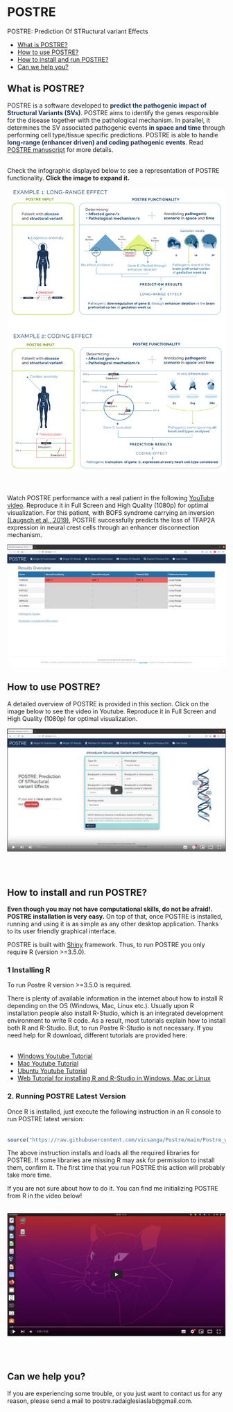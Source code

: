 # POSTRE
POSTRE: Prediction Of STRuctural variant Effects
<ul>
      <li><a href="#ExplanationPOSTRE">What is POSTRE?</a></li>
      <li><a href="#UsingPOSTRE">How to use POSTRE?</a></li>
      <li><a href="#Installation">How to install and run POSTRE?</a></li>
      <li><a href="#Help">Can we help you?</a></li>
</ul>
<h2 id="ExplanationPOSTRE"> <b>What is POSTRE?</b> </h2>

 <div>
POSTRE is a software developed to <b style='color:#1D3354;'>predict the pathogenic impact of Structural Variants (SVs)</b>. POSTRE aims to identify the genes responsible for the disease together with the pathological mechanism. In parallel, it determines the SV associated pathogenic events <b style='color:#1D3354;'>in space and time</b> through performing cell type/tissue specific predictions. POSTRE is able to handle <b style='color:#1D3354;'>long-range (enhancer driven) and coding pathogenic events</b>. Read <a href="https://www.biorxiv.org/content/10.1101/2022.06.20.496902v1" target="_blank">POSTRE manuscript</a> for more details.
 <br> <br>
</div>

Check the infographic displayed below to see a representation of POSTRE functionality. <b>Click the image to expand it.</b>

![Postre Diagram](https://github.com/vicsanga/Postre/blob/main/Postre_app/www/infografia.png?raw=true)

<br><br>
Watch POSTRE performance with a real patient in the following <a href="https://youtu.be/g1vinL4Xra4" target="_blank">YouTube video</a>. Reproduce it in Full Screen and High Quality (1080p) for optimal visualization. For this patient, with BOFS syndrome carrying an inversion <a href="https://pubmed.ncbi.nlm.nih.gov/30982769/" target="_blank">(Laugsch et al., 2019)</a>, POSTRE successfully predicts the loss of TFAP2A expression in neural crest cells through an enhancer disconnection mechanism.

[![Postre BOFS analysis](https://github.com/vicsanga/Postre/blob/main/Postre_app/www/BofsHeatmap.png?raw=true)](https://youtu.be/g1vinL4Xra4 "Postre BOFS analysis")


<h2 id="UsingPOSTRE">How to use POSTRE?</h2>

A detailed overview of POSTRE is provided in this section. Click on the image below to see the video in Youtube. Reproduce it in Full Screen and High Quality (1080p) for optimal visualization. 

[![POSTRE Tutorial](https://github.com/vicsanga/Postre/blob/main/Postre_app/www/ImagenParaGithub_Tutorial.png?raw=true)]( https://youtu.be/Pc7MsKvqyQs "POSTRE Tutorial")

<br><br>
<h2 id="Installation">How to install and run POSTRE?</h2>

<b>Even though you may not have computational skills, do not be afraid!. POSTRE installation is very easy.</b> On top of that, once POSTRE is installed, running and using it is as simple as any other desktop application. Thanks to its user friendly graphical interface.

POSTRE is built with <a href="https://shiny.rstudio.com/" target="_blank">Shiny</a> framework.
Thus, to run POSTRE you only require R (version >=3.5.0).

<h3>1 Installing R </h3>

To run Postre R version >=3.5.0 is required.

There is plenty of available information in the internet about how to install R depending on the OS (Windows, Mac, Linux etc.). Usually upon R installation people also install R-Studio, which is an integrated development environment to write R code. As a result, most tutorials explain how to install both R and R-Studio. But, to run Postre R-Studio is not necessary.  If you need help for R download, different tutorials are provided here: 
<br><br>
<ul>
<li><a href="https://www.youtube.com/watch?v=NZxSA80lF1I" target="_blank">Windows Youtube Tutorial </a></li>
<li><a href="https://www.youtube.com/watch?v=LanBozXJjOk" target="_blank">Mac Youtube Tutorial </a></li>
<li><a href="https://www.youtube.com/watch?v=iN0UZ43G6GE"target="_blank">Ubuntu Youtube Tutorial </a></li>
<li><a href="https://www.earthdatascience.org/courses/earth-analytics/document-your-science/setup-r-rstudio/">Web Tutorial for installing R and R-Studio in Windows, Mac or Linux <a/></li>
</ul>

<h3>2. Running POSTRE Latest Version</h3>     
Once R  is installed, just execute the following instruction in an R console to run POSTRE latest version:
<br><br>

```R
source("https://raw.githubusercontent.com/vicsanga/Postre/main/Postre_wrapper.R")
```

The above instruction installs and loads all the required libraries for POSTRE. If some libraries are missing R may ask for permission to install them, confirm it. The first time that you run POSTRE this action will probably take more time.

If you are not sure about how to do it. You can find me initializing POSTRE from R in the video below!
<br><br>

[![POSTRE running](https://github.com/vicsanga/Postre/blob/main/Postre_app/www/ImageGithub_HowToRunPostre.png?raw=true)](https://youtu.be/Aba3fbivwtM "POSTRE Running")
      
<br><br>

<h2 id="Help">Can we help you?</h2>
If you are experiencing some trouble, or you just want to contact us for any reason, please send a mail to postre.radaiglesiaslab@gmail.com. 

<br><br>

